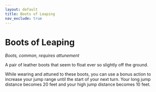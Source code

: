```yaml
---
layout: default
title: Boots of Leaping
nav_exclude: true
---
```


# Boots of Leaping

*Boots, common, requires attunement*

A pair of leather boots that seem to float ever so slightly off the ground.

While wearing and attuned to these boots, you can use a bonus action to increase your jump range until the start of your next turn. Your long jump distance becomes 20 feet and your high jump distance becomes 10 feet. 